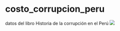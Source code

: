 # costo_corrupcion_peru
 datos del libro  Historia de la corrupción en el Perú
![](https://github.com/EvelynOr/costo_corrupcion_peru/blob/main/corrupci%C3%B3n_peru.png)
